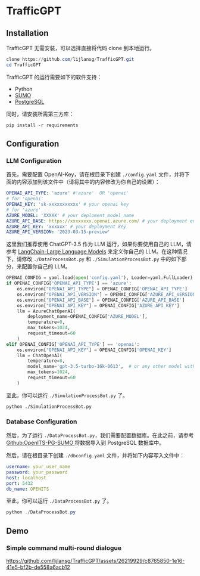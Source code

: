 # TrafficGPT

## Installation

TrafficGPT 无需安装，可以选择直接将代码 clone 到本地运行。

```Powershell
clone https://github.com/lijlansg/TrafficGPT.git
cd TrafficGPT
```

TrafficGPT 的运行需要如下的软件支持：

- Python
- [SUMO](https://sumo.dlr.de/docs/Downloads.php)
- [PostgreSQL](https://www.postgresql.org/download/)

同时，请安装所需第三方库：

```Powershell
pip install -r requirements
```

## Configuration

### LLM Configuration

首先，需要配置 OpenAI-Key，请在根目录下创建 `./config.yaml` 文件，并将下面的内容添加到该文件中（请将其中的内容修改为你自己的设置）：

```yaml
OPENAI_API_TYPE: 'azure' #'azure'  OR 'openai'
# for 'openai'
OPENAI_KEY: 'sk-xxxxxxxxxxx' # your openai key
# for 'azure'
AZURE_MODEL: 'XXXXX' # your deploment_model_name 
AZURE_API_BASE: https://xxxxxxxx.openai.azure.com/ # your deployment endpoint
AZURE_API_KEY: 'xxxxxx' # your deployment key
AZURE_API_VERSION: '2023-03-15-preview'
```

这里我们推荐使用 ChatGPT-3.5 作为 LLM 运行，如果你要使用自己的 LLM，请参考 [LangChain-Large Language Models](https://python.langchain.com/docs/modules/model_io/models/) 来定义你自己的 LLM。在这种情况下，请修改 `./DataProcessBot.py` 和 `./SimulationProcessBot.py` 中的如下部分，来配置你自己的 LLM。

```Python
OPENAI_CONFIG = yaml.load(open('config.yaml'), Loader=yaml.FullLoader)
if OPENAI_CONFIG['OPENAI_API_TYPE'] == 'azure':
    os.environ["OPENAI_API_TYPE"] = OPENAI_CONFIG['OPENAI_API_TYPE']
    os.environ["OPENAI_API_VERSION"] = OPENAI_CONFIG['AZURE_API_VERSION']
    os.environ["OPENAI_API_BASE"] = OPENAI_CONFIG['AZURE_API_BASE']
    os.environ["OPENAI_API_KEY"] = OPENAI_CONFIG['AZURE_API_KEY']
    llm = AzureChatOpenAI(
        deployment_name=OPENAI_CONFIG['AZURE_MODEL'],
        temperature=0,
        max_tokens=1024,
        request_timeout=60
    )
elif OPENAI_CONFIG['OPENAI_API_TYPE'] == 'openai':
    os.environ["OPENAI_API_KEY"] = OPENAI_CONFIG['OPENAI_KEY']
    llm = ChatOpenAI(
        temperature=0,
        model_name='gpt-3.5-turbo-16k-0613',  # or any other model with 8k+ context
        max_tokens=1024,
        request_timeout=60
    )
```

至此，你可以运行 `./SimulationProcessBot.py` 了。

```Powershel
python ./SimulationProcessBot.py
```

### Database Configuration

然后，为了运行 `./DataProcessBot.py`，我们需要配置数据库。在此之前，请参考 [Github:OpenITS-PG-SUMO
](https://github.com/Fdarco/OpenITS-PG-SUMO) 将数据导入到 PostgreSQL 数据库中。

然后，请在根目录下创建 `./dbconfig.yaml` 文件，并将如下内容写入文件中：

```yaml
username: your_user_name
password: your_password
host: localhost
port: 5432
db_name: OPENITS
```

至此，你可以运行 `./DataProcessBot.py` 了。

```Powershell
python ./DataProcessBot.py
```

## Demo 

### Simple command multi-round dialogue

https://github.com/lijlansg/TrafficGPT/assets/26219929/c8765850-1e16-41e5-bf2b-de558a6acb12


